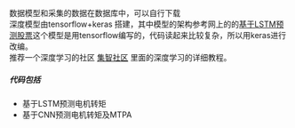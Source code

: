 数据模型和采集的数据在数据库中，可以自行下载  
深度模型由tensorflow+keras 搭建，其中模型的架构参考网上的的[基于LSTM预测股票](https://blog.csdn.net/songyunli1111/article/details/78513811/)这个模型是用tensorflow编写的，代码读起来比较复杂，所以用keras进行改编。  
推荐一个深度学习的社区 [集智社区](https://jizhi.im/community/discuss/2017-03-13-10-9-2-pm) 里面的深度学习的详细教程。

##### 代码包括
+ 基于LSTM预测电机转矩  
+ 基于CNN预测电机转矩及MTPA 
